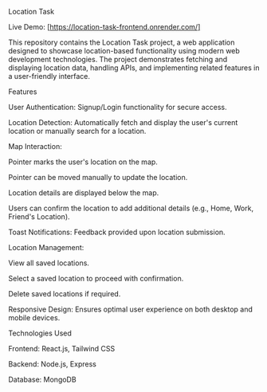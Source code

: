 Location Task

Live Demo: [https://location-task-frontend.onrender.com/]

This repository contains the Location Task project, a web application designed to showcase location-based functionality using modern web development technologies. The project demonstrates fetching and displaying location data, handling APIs, and implementing related features in a user-friendly interface.

Features

User Authentication: Signup/Login functionality for secure access.

Location Detection: Automatically fetch and display the user's current location or manually search for a location.

Map Interaction:

Pointer marks the user's location on the map.

Pointer can be moved manually to update the location.

Location details are displayed below the map.

Users can confirm the location to add additional details (e.g., Home, Work, Friend's Location).

Toast Notifications: Feedback provided upon location submission.

Location Management:

View all saved locations.

Select a saved location to proceed with confirmation.

Delete saved locations if required.

Responsive Design: Ensures optimal user experience on both desktop and mobile devices.

Technologies Used

Frontend: React.js, Tailwind CSS

Backend: Node.js, Express

Database: MongoDB

